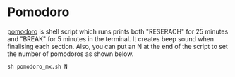 # Pomodoro

[pomodoro](/pomodoro-mx.sh) is shell script which runs prints both "RESERACH" for 25 minutes 
and "BREAK" for 5 minutes in the terminal. It creates beep sound when finalising
each section. Also, you can put an N at the end of the script to set the number of pomodoros
as shown below.

```
sh pomodoro_mx.sh N
```



